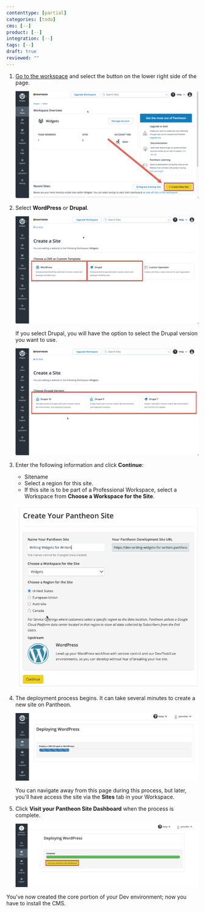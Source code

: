 ```yaml
---
contenttype: [partial]
categories: [todo]
cms: [--]
product: [--]
integration: [--]
tags: [--]
draft: true
reviewed: ""
---
```


1. [Go to the workspace](/guides/account-mgmt/workspace-sites-teams/workspaces#switch-between-workspaces) and select the <Icon icon="plus" text="Create New Site"/> button on the lower right side of the page.

   ![Create new site button](../../images/create-new-site-button.png)

1. Select **WordPress** or **Drupal**.

   ![Select CMS](../../images/create-new-site-cms.png)

   If you select Drupal, you will have the option to select the Drupal version you want to use.

   ![Select Drupal version](../../images/create-new-site-cms-drupal.png)

1. Enter the following information and click **Continue**:
   - Sitename
   - Select a region for this site.
   - If this site is to be part of a Professional Workspace, select a Workspace from **Choose a Workspace for the Site**.

   ![Enter site information](../../images/create-new-site-info.png)

1. The deployment process begins. It can take several minutes to create a new site on Pantheon.

   ![Deploying a new site](../../images/create-new-site-deploy.png)

   <Alert title="Note" type="info" >

   You can navigate away from this page during this process, but later, you'll have access the site via the **Sites** tab in your Workspace.

   </Alert>

1. Click **Visit your Pantheon Site Dashboard** when the process is complete.

   ![Site creation completed](../../images/create-site-done.png)

You've now created the core portion of your Dev environment; now you have to install the CMS.



